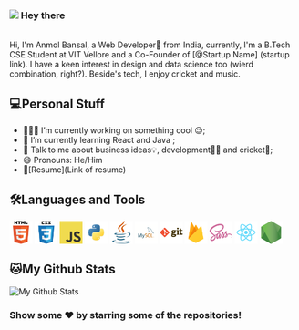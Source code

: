 ### <img src="https://media.giphy.com/media/hvRJCLFzcasrR4ia7z/giphy.gif" width="25px"> Hey there 

<br>
Hi, I'm Anmol Bansal, a Web Developer🚀 from India, currently, I'm a B.Tech CSE Student at VIT Vellore and a Co-Founder of [@Startup Name] (startup link). I have a keen interest in design and data science too (wierd combination, right?). Beside's tech, I enjoy cricket and music.

## 💻Personal Stuff

- 👨🏽‍💻 I’m currently working on something cool :wink:;
- 🌱 I’m currently learning React and Java ; 
- 💬 Talk to me about business ideas💡, development👨‍💻 and cricket🏏;
- 😄 Pronouns: He/Him
- 📝[Resume](Link of resume)

 ## 🛠️Languages and Tools
 
 
  <code><img height="40" src="https://raw.githubusercontent.com/github/explore/80688e429a7d4ef2fca1e82350fe8e3517d3494d/topics/html/html.png"></code>
  <code><img height="40" src="https://raw.githubusercontent.com/github/explore/80688e429a7d4ef2fca1e82350fe8e3517d3494d/topics/css/css.png"></code>
  <code><img height="40" src="https://raw.githubusercontent.com/github/explore/80688e429a7d4ef2fca1e82350fe8e3517d3494d/topics/javascript/javascript.png"></code>
  <code><img height="40" src="https://raw.githubusercontent.com/github/explore/80688e429a7d4ef2fca1e82350fe8e3517d3494d/topics/python/python.png"></code>
  <code><img height="40" src="https://raw.githubusercontent.com/github/explore/80688e429a7d4ef2fca1e82350fe8e3517d3494d/topics/java/java.png"></code>
  <code><img height="40" src="https://raw.githubusercontent.com/github/explore/80688e429a7d4ef2fca1e82350fe8e3517d3494d/topics/mysql/mysql.png"></code>
  <code><img height="40" src="https://raw.githubusercontent.com/github/explore/80688e429a7d4ef2fca1e82350fe8e3517d3494d/topics/git/git.png"></code>
  <code><img height="40" src="https://raw.githubusercontent.com/github/explore/80688e429a7d4ef2fca1e82350fe8e3517d3494d/topics/firebase/firebase.png"></code>
  <code><img height="40" src="https://raw.githubusercontent.com/github/explore/80688e429a7d4ef2fca1e82350fe8e3517d3494d/topics/sass/sass.png"></code>
  <code><img height="40" src="https://raw.githubusercontent.com/github/explore/80688e429a7d4ef2fca1e82350fe8e3517d3494d/topics/react/react.png"></code>
  <code><img height="40" src="https://raw.githubusercontent.com/github/explore/80688e429a7d4ef2fca1e82350fe8e3517d3494d/topics/nodejs/nodejs.png"></code>

## 🐱My Github Stats
![My Github Stats](https://github-readme-stats.vercel.app/api?username=anmolbansal7&show_icons=true&title_color=ffc857&icon_color=8ac926&text_color=daf7dc&bg_color=151515&hide=["stars"])
<br>

### Show some ❤️ by starring some of the repositories!

